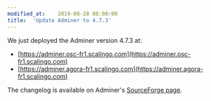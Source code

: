 ```yaml
---
modified_at:	2019-08-28 00:00:00
title:	'Update Adminer to 4.7.3'
---
```


We just deployed the Adminer version 4.7.3 at:

- [https://adminer.osc-fr1.scalingo.com](https://adminer.osc-fr1.scalingo.com)
- [https://adminer.agora-fr1.scalingo.com](https://adminer.agora-fr1.scalingo.com)

The changelog is available on Adminer's [SourceForge
page](https://sourceforge.net/p/adminer/news/2019/08/adminer-473-released/).
